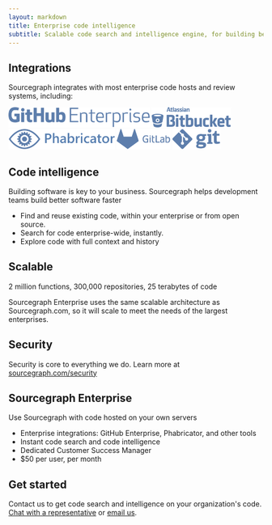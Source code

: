 ```yaml
---
layout: markdown
title: Enterprise code intelligence
subtitle: Scalable code search and intelligence engine, for building better software faster
---
```


## Integrations
Sourcegraph integrates with most enterprise code hosts and review systems, including:
<div class="logo-array">
<img height="40px" src="/assets/images/sg-ent-gh-e-logo.svg">  <img height="40px" src="/assets/images/sg-ent-bb-logo.svg">  <img height="40px" src="/assets/images/sg-ent-phab-logo.svg">  <img height="40px" src="/assets/images/sg-ent-gl-logo.svg">  <img height="40px" src="/assets/images/sg-ent-git-logo.svg">
</div>

## Code intelligence
Building software is key to your business. Sourcegraph helps development teams build better software faster
* Find and reuse existing code, within your enterprise or from open source.
* Search for code enterprise-wide, instantly.
* Explore code with full context and history 


## Scalable
2 million functions, 300,000 repositories, 25 terabytes of code

Sourcegraph Enterprise uses the same scalable architecture as Sourcegraph.com, so it will scale to meet the needs of the largest enterprises.

## Security
Security is core to everything we do. Learn more at <a href="/security">sourcegraph.com/security</a>

## Sourcegraph Enterprise
Use Sourcegraph with code hosted on your own servers
* Enterprise integrations: GitHub Enterprise, Phabricator, and other tools
* Instant code search and code intelligence
* Dedicated Customer Success Manager
* $50 per user, per month

## Get started
Contact us to get code search and intelligence on your organization's code. <a class="intercom-toggle" href="#">Chat with a representative</a> or <a href="mailto:sales@sourcegraph.com">email us</a>.